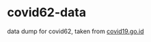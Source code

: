 # covid62-data
data dump for covid62, taken from [covid19.go.id](https://data.covid19.go.id/public/api/update.json)
